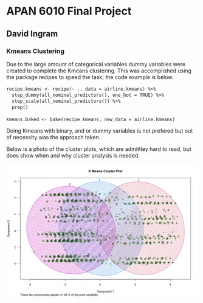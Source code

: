 # APAN 6010 Final Project

## David Ingram

### Kmeans Clustering

Due to the large amount of categorical variables dummy variables were created to complete the Kmeans clustering. This was accomplished using
the package recipes to speed the task; the code example is below.

```
recipe.kmeans <- recipe(~ ., data = airline.kmeans) %>%
  step_dummy(all_nominal_predictors(), one_hot = TRUE) %>%
  step_scale(all_nominal_predictors()) %>%
  prep()

kmeans.baked <- bake(recipe.kmeans, new_data = airline.kmeans)
```

Doing Kmeans with binary, and or dummy variables is not prefered but out of necessity was the approach taken.

Below is a photo of the cluster plots, which are admittley hard to read, but does show when and why cluster analysis is needed.

![Cluster Plot of Airline Data](clusplot.png)